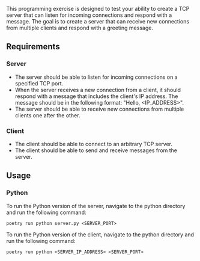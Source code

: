 This programming exercise is designed to test your ability to create a TCP server that can listen for incoming connections and respond with a message. The goal is to create a server that can receive new connections from multiple clients and respond with a greeting message.

## Requirements

### Server

- The server should be able to listen for incoming connections on a specified TCP port.
- When the server receives a new connection from a client, it should respond with a message that includes the client's IP address. The message should be in the following format: "Hello, <IP_ADDRESS>".
- The server should be able to receive new connections from multiple clients one after the other.

### Client

- The client should be able to connect to an arbitrary TCP server.
- The client should be able to send and receive messages from the server.

## Usage

### Python

To run the Python version of the server, navigate to the python directory and run the following command:

```
poetry run python server.py <SERVER_PORT>
```

To run the Python version of the client, navigate to the python directory and run the following command:

```
poetry run python <SERVER_IP_ADDRESS> <SERVER_PORT>
```
